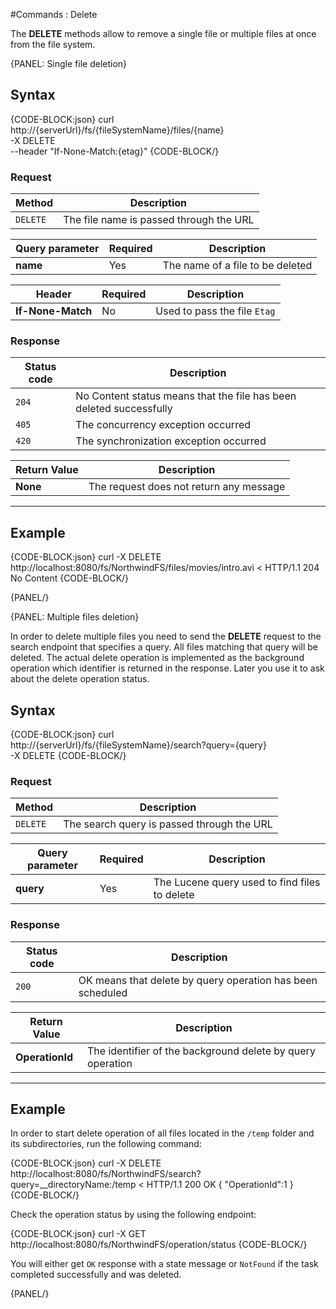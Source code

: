﻿#Commands : Delete

The **DELETE** methods allow to remove a single file or multiple files at once from the file system.

{PANEL: Single file deletion}

## Syntax

{CODE-BLOCK:json}
curl \
	http://{serverUrl}/fs/{fileSystemName}/files/{name}  \
	-X DELETE \
    --header "If-None-Match:{etag}"
{CODE-BLOCK/}

### Request

| Method | Description |
| -------| - |
| `DELETE` | The file name is passed through the URL |

| Query parameter | Required | Description |
| ------------- | -- | ---- |
| **name** | Yes | The name of a file to be deleted |

| Header | Required | Description |
| --------| ------- | --- |
| **If-None-Match** | No |  Used to pass the file `Etag` |

### Response

| Status code | Description |
| ----------- | - |
| `204` | No Content status means that the file has been deleted successfully |
| `405` | The concurrency exception occurred |
| `420` | The synchronization exception occurred |

| Return Value | Description |
| ------------- | ------------- |
| **None** | The request does not return any message |

<hr />

## Example

{CODE-BLOCK:json}
curl -X DELETE http://localhost:8080/fs/NorthwindFS/files/movies/intro.avi
< HTTP/1.1 204 No Content
{CODE-BLOCK/}

{PANEL/}

{PANEL: Multiple files deletion}

In order to delete multiple files you need to send the **DELETE** request to the search endpoint that specifies a query.
All files matching that query will be deleted. The actual delete operation is implemented as the background operation which identifier
is returned in the response. Later you use it to ask about the delete operation status.

## Syntax

{CODE-BLOCK:json}
curl \
	http://{serverUrl}/fs/{fileSystemName}/search?query={query}  \
	-X DELETE
{CODE-BLOCK/}

### Request

| Method | Description |
| -------| - |
| `DELETE` | The search query is passed through the URL |

| Query parameter | Required | Description |
| ------------- | -- | ---- |
| **query** | Yes | The Lucene query used to find files to delete |


### Response

| Status code | Description |
| ----------- | - |
| `200` | OK means that delete by query operation has been scheduled |

| Return Value | Description |
| ------------- | ------------- |
| **OperationId** | The identifier of the background delete by query operation |

<hr />

## Example

In order to start delete operation of all files located in the `/temp` folder and its subdirectories, run the following command:

{CODE-BLOCK:json}
curl -X DELETE http://localhost:8080/fs/NorthwindFS/search?query=__directoryName:/temp
< HTTP/1.1 200 OK
{
    "OperationId":1
}
{CODE-BLOCK/}

Check the operation status by using the following endpoint:

{CODE-BLOCK:json}
curl -X GET http://localhost:8080/fs/NorthwindFS/operation/status
{CODE-BLOCK/}

You will either get `OK` response with a state message or `NotFound` if the task completed successfully and was deleted.

{PANEL/}